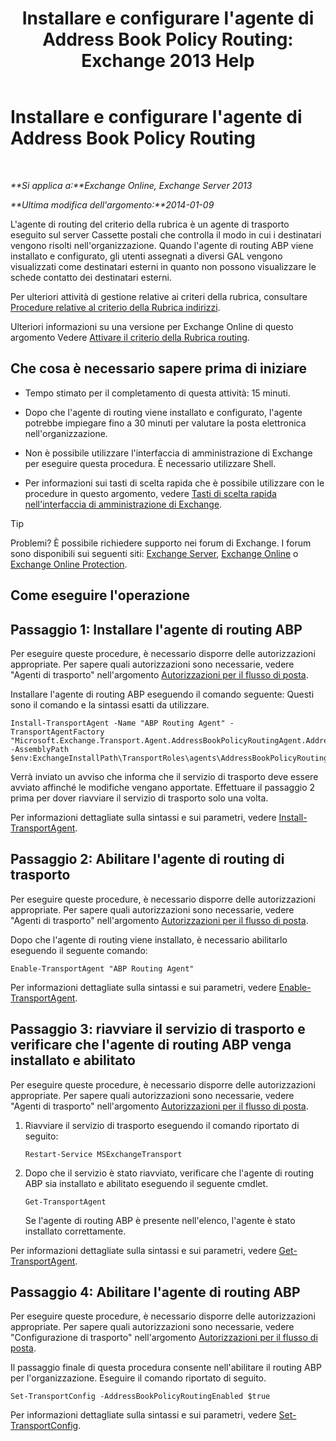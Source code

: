 ﻿---
title: "Installare e configurare l'agente di Address Book Policy Routing: Exchange 2013 Help"
TOCTitle: Installare e configurare l'agente di Address Book Policy Routing
ms:assetid: 20e8a43d-4508-4388-a2c9-aa3073593cc2
ms:mtpsurl: https://technet.microsoft.com/it-it/library/JJ907308(v=EXCHG.150)
ms:contentKeyID: 51407348
ms.date: 05/22/2018
mtps_version: v=EXCHG.150
ms.translationtype: MT
---

# Installare e configurare l'agente di Address Book Policy Routing

 

_**Si applica a:**Exchange Online, Exchange Server 2013_

_**Ultima modifica dell'argomento:**2014-01-09_

L'agente di routing del criterio della rubrica è un agente di trasporto eseguito sul server Cassette postali che controlla il modo in cui i destinatari vengono risolti nell'organizzazione. Quando l'agente di routing ABP viene installato e configurato, gli utenti assegnati a diversi GAL vengono visualizzati come destinatari esterni in quanto non possono visualizzare le schede contatto dei destinatari esterni.

Per ulteriori attività di gestione relative ai criteri della rubrica, consultare [Procedure relative al criterio della Rubrica indirizzi](address-book-policy-procedures-exchange-2013-help.md).

Ulteriori informazioni su una versione per Exchange Online di questo argomento Vedere [Attivare il criterio della Rubrica routing](https://technet.microsoft.com/it-it/library/jj891095\(v=exchg.150\)).

## Che cosa è necessario sapere prima di iniziare

  - Tempo stimato per il completamento di questa attività: 15 minuti.

  - Dopo che l'agente di routing viene installato e configurato, l'agente potrebbe impiegare fino a 30 minuti per valutare la posta elettronica nell'organizzazione.

  - Non è possibile utilizzare l'interfaccia di amministrazione di Exchange per eseguire questa procedura. È necessario utilizzare Shell.

  - Per informazioni sui tasti di scelta rapida che è possibile utilizzare con le procedure in questo argomento, vedere [Tasti di scelta rapida nell'interfaccia di amministrazione di Exchange](keyboard-shortcuts-in-the-exchange-admin-center-exchange-online-protection-help.md).


> [!TIP]
> Problemi? È possibile richiedere supporto nei forum di Exchange. I forum sono disponibili sui seguenti siti: <A href="https://go.microsoft.com/fwlink/p/?linkid=60612">Exchange Server</A>, <A href="https://go.microsoft.com/fwlink/p/?linkid=267542">Exchange Online</A> o <A href="https://go.microsoft.com/fwlink/p/?linkid=285351">Exchange Online Protection</A>.



## Come eseguire l'operazione

## Passaggio 1: Installare l'agente di routing ABP

Per eseguire queste procedure, è necessario disporre delle autorizzazioni appropriate. Per sapere quali autorizzazioni sono necessarie, vedere "Agenti di trasporto" nell'argomento [Autorizzazioni per il flusso di posta](mail-flow-permissions-exchange-2013-help.md).

Installare l'agente di routing ABP eseguendo il comando seguente: Questi sono il comando e la sintassi esatti da utilizzare.

    Install-TransportAgent -Name "ABP Routing Agent" -TransportAgentFactory "Microsoft.Exchange.Transport.Agent.AddressBookPolicyRoutingAgent.AddressBookPolicyRoutingAgentFactory" -AssemblyPath $env:ExchangeInstallPath\TransportRoles\agents\AddressBookPolicyRoutingAgent\Microsoft.Exchange.Transport.Agent.AddressBookPolicyRoutingAgent.dll

Verrà inviato un avviso che informa che il servizio di trasporto deve essere avviato affinché le modifiche vengano apportate. Effettuare il passaggio 2 prima per dover riavviare il servizio di trasporto solo una volta.

Per informazioni dettagliate sulla sintassi e sui parametri, vedere [Install-TransportAgent](https://technet.microsoft.com/it-it/library/aa997998\(v=exchg.150\)).

## Passaggio 2: Abilitare l'agente di routing di trasporto

Per eseguire queste procedure, è necessario disporre delle autorizzazioni appropriate. Per sapere quali autorizzazioni sono necessarie, vedere "Agenti di trasporto" nell'argomento [Autorizzazioni per il flusso di posta](mail-flow-permissions-exchange-2013-help.md).

Dopo che l'agente di routing viene installato, è necessario abilitarlo eseguendo il seguente comando:

    Enable-TransportAgent "ABP Routing Agent"

Per informazioni dettagliate sulla sintassi e sui parametri, vedere [Enable-TransportAgent](https://technet.microsoft.com/it-it/library/bb124921\(v=exchg.150\)).

## Passaggio 3: riavviare il servizio di trasporto e verificare che l'agente di routing ABP venga installato e abilitato

Per eseguire queste procedure, è necessario disporre delle autorizzazioni appropriate. Per sapere quali autorizzazioni sono necessarie, vedere "Agenti di trasporto" nell'argomento [Autorizzazioni per il flusso di posta](mail-flow-permissions-exchange-2013-help.md).

1.  Riavviare il servizio di trasporto eseguendo il comando riportato di seguito:
    
        Restart-Service MSExchangeTransport

2.  Dopo che il servizio è stato riavviato, verificare che l'agente di routing ABP sia installato e abilitato eseguendo il seguente cmdlet.
    
        Get-TransportAgent
    
    Se l'agente di routing ABP è presente nell'elenco, l'agente è stato installato correttamente.

Per informazioni dettagliate sulla sintassi e sui parametri, vedere [Get-TransportAgent](https://technet.microsoft.com/it-it/library/bb123536\(v=exchg.150\)).

## Passaggio 4: Abilitare l'agente di routing ABP

Per eseguire queste procedure, è necessario disporre delle autorizzazioni appropriate. Per sapere quali autorizzazioni sono necessarie, vedere "Configurazione di trasporto" nell'argomento [Autorizzazioni per il flusso di posta](mail-flow-permissions-exchange-2013-help.md).

Il passaggio finale di questa procedura consente nell'abilitare il routing ABP per l'organizzazione. Eseguire il comando riportato di seguito.

    Set-TransportConfig -AddressBookPolicyRoutingEnabled $true

Per informazioni dettagliate sulla sintassi e sui parametri, vedere [Set-TransportConfig](https://technet.microsoft.com/it-it/library/bb124151\(v=exchg.150\)).

